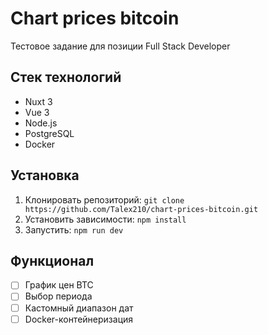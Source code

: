 # Chart prices bitcoin

Тестовое задание для позиции Full Stack Developer

## Стек технологий
- Nuxt 3
- Vue 3
- Node.js
- PostgreSQL
- Docker

## Установка
1. Клонировать репозиторий: `git clone https://github.com/Talex210/chart-prices-bitcoin.git`
2. Установить зависимости: `npm install`
3. Запустить: `npm run dev`

## Функционал
- [ ] График цен BTC
- [ ] Выбор периода
- [ ] Кастомный диапазон дат
- [ ] Docker-контейнеризация
